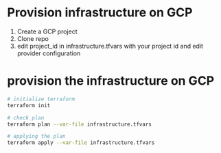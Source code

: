 # Provision infrastructure on GCP
1. Create a GCP project
2. Clone repo 
3. edit project_id in infrastructure.tfvars with your project id and edit provider configuration 


# provision the infrastructure on GCP
```bash
# initialize terraform
terraform init

# check plan
terraform plan --var-file infrastructure.tfvars

# applying the plan 
terraform apply --var-file infrastructure.tfvars
